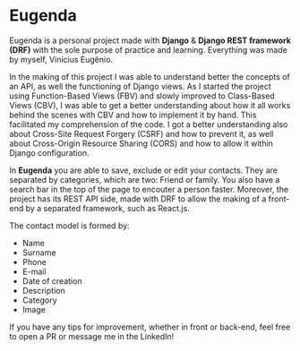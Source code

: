 # Eugenda

Eugenda is a personal project made with <strong>Django</strong> & <strong>Django REST framework (DRF)</strong> with the sole purpose of practice and learning. Everything was made by myself, Vinícius Eugênio.

In the making of this project I was able to understand better the concepts of an API, as well the functioning of Django views. As I started the project using Function-Based Views (FBV) and slowly improved to Class-Based Views (CBV), I was able to get a better understanding about how it all works behind the scenes with CBV and how to implement it by hand. This facilitated my comprehension of the code. I got a better understanding also about Cross-Site Request Forgery (CSRF) and how to prevent it, as well about Cross-Origin Resource Sharing (CORS) and how to allow it within Django configuration.

In <strong>Eugenda</strong> you are able to save, exclude or edit your contacts. They are separated by categories, which are two: Friend or family. You also have a search bar in the top of the page to encouter a person faster. Moreover, the project has its REST API side, made with DRF to allow the making of a front-end by a separated framework, such as React.js.

The contact model is formed by:

- Name
- Surname
- Phone
- E-mail
- Date of creation
- Description
- Category
- Image

If you have any tips for improvement, whether in front or back-end, feel free to open a PR or message me in the LinkedIn!
